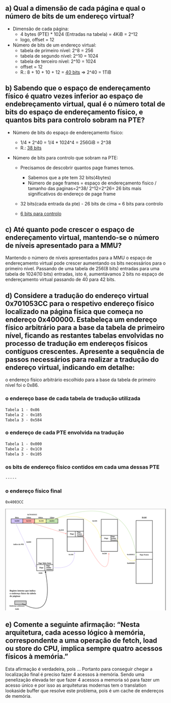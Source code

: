 ## a) Qual a dimensão de cada página e qual o número de bits de um endereço virtual?
 - Dimensão de cada página:
    - 4 bytes (PTE) * 1024 (Entradas na tabela) = 4KiB = 2^12
    - logo, offset = 12
- Número de bits de um endereço virtual:
    - tabela de primeiro nível: 2^8 = 256
    - tabela de segundo nível: 2^10 = 1024
    - tabela de terceiro nível: 2^10 = 1024
    - offset = 12
    - R.: 8 + 10 + 10 + 12 = <u>40 bits</u> => 2^40 = 1TiB


## b) Sabendo que o espaço de endereçamento físico é quatro vezes inferior ao espaço de endebreçamento virtual, qual é o número total de bits do espaço de endereçamento físico, e quantos bits para controlo sobram na PTE?
 - Número de bits do espaço de endereçamento físico:
    - 1/4 * 2^40 = 1/4 * 1024^4 = 256GiB = 2^38
    - R.: <u>38 bits</u>
- Número de bits para controlo que sobram na PTE:


    - Precisamos de descobrir quantos page frames temos. 
        - Sabemos que a pte tem 32 bits(4bytes)
        - Número de page frames  = espaço de endereçamento fisico / tamanho das paginas=2^38/ 2^12=2^26= 26 bits mais significativos do endereço de page frame

    - 32 bits(cada entrada da pte) - 26 bits de cima = 6 bits para controlo
    - <u>6 bits para controlo</u>
    

## c) Até quanto pode crescer o espaço de endereçamento virtual, mantendo-se o número de níveis apresentado para a MMU?
Mantendo o número de níveis apresentados para a MMU o espaço de endereçamento virtual pode crescer aumentando os bits necessários para o primeiro nível. Passando de uma tabela de 256(8 bits) entradas para uma tabela de 1024(10 bits) entradas, isto é, aumentávamos 2 bits no espaço de endereçamento virtual passando de 40 para 42 bits.


## d) Considere a tradução do endereço virtual 0x701053CC para o respetivo endereço físico localizado na página física que começa no endereço 0x400000. Estabeleça um endereço físico arbitrário para a base da tabela de primeiro nível, ficando as restantes tabelas envolvidas no processo de tradução em endereços físicos contíguos crescentes. Apresente a sequência de passos necessários para realizar a tradução do endereço virtual, indicando em detalhe:
o endereço físico arbitrário escolhido para a base da tabela de primeiro nível foi o 0x86.
### o endereço base de cada tabela de tradução utilizada
    Tabela 1 - 0x86
    Tabela 2 - 0x185
    Tabela 3 - 0x584
### o endereço de cada PTE envolvida na tradução
    Tabela 1 - 0x000
    Tabela 2 - 0x1C0
    Tabela 3 - 0x105
### os bits de endereço físico contidos em cada uma dessas PTE 
    -----
    
### o endereço físico final
    0x4003CC
    


![plot](./exd.png)

## e) Comente a seguinte afirmação: “Nesta arquitetura, cada acesso lógico à memória, correspondente a uma operação de fetch, load ou store do CPU, implica sempre quatro acessos físicos à memória.”

Esta afirmação é verdadeira, pois ...
Portanto para conseguir chegar a localização final é preciso fazer 4 acessos à memória. Sendo uma penelização elevada ter que fazer 4 acessos a memoria só para fazer um acesso único e por isso as arquiteturas modernas tem o translation lookaside buffer que resolve este problema, pois é um cache de endereços de memória.
